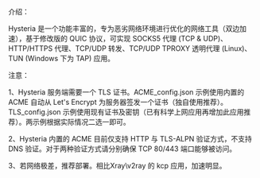 介绍：

Hysteria 是一个功能丰富的，专为恶劣网络环境进行优化的网络工具（双边加速），基于修改版的 QUIC 协议，可实现 SOCKS5 代理 (TCP & UDP)、HTTP/HTTPS 代理、TCP/UDP 转发、TCP/UDP TPROXY 透明代理 (Linux)、TUN (Windows 下为 TAP) 应用。

注意：

1、Hysteria 服务端需要一个 TLS 证书。ACME_config.json 示例使用内置的 ACME 自动从 Let's Encrypt 为服务器签发一个证书（独自使用推荐）。TLS_config.json 示例使用现有证书及密钥（已有科学上网应用再增加此应用推荐）。两示例根据实际情况二选一即可。

2、Hysteria 内置的 ACME 目前仅支持 HTTP 与 TLS-ALPN 验证方式，不支持 DNS 验证。对于两种验证方式请分别确保 TCP 80/443 端口能够被访问。

3、若网络极差，推荐部署。相比Xray\v2ray 的 kcp 应用，加速明显。
